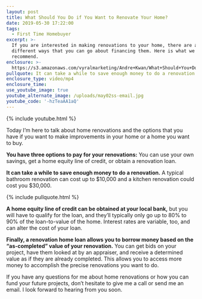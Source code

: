 ```yaml
---
layout: post
title: What Should You Do if You Want to Renovate Your Home?
date: 2019-05-30 17:22:00
tags:
  - First Time Homebuyer
excerpt: >-
  If you are interested in making renovations to your home, there are a few
  different ways that you can go about financing them. Here is what we
  recommend.
enclosure: >-
  https://s3.amazonaws.com/vyralmarketing/Andre+Kwan/What+Should+You+Do+if+You+Want+to+Renovate+Your+Home_.mp4
pullquote: It can take a while to save enough money to do a renovation.
enclosure_type: video/mp4
enclosure_time:
use_youtube_image: true
youtube_alternate_image: /uploads/may02ss-email.jpg
youtube_code: '-hzTeaAA1aQ'
---
```


{% include youtube.html %}

Today I’m here to talk about home renovations and the options that you have if you want to make improvements in your home or a home you want to buy.

**You have three options to pay for your renovations:** You can use your own savings, get a home equity line of credit, or obtain a renovation loan.

**It can take a while to save enough money to do a renovation.** A typical bathroom renovation can cost up to $10,000 and a kitchen renovation could cost you $30,000.

{% include pullquote.html %}

**A home equity line of credit can be obtained at your local bank,** but you will have to qualify for the loan, and they’ll typically only go up to 80% to 90% of the loan-to-value of the home. Interest rates are variable, too, and can alter the cost of your loan.

**Finally, a renovation home loan allows you to borrow money based on the “as-completed” value of your renovation.** You can get bids on your project, have them looked at by an appraiser, and receive a determined value as if they are already completed. This allows you to access more money to accomplish the precise renovations you want to do.

If you have any questions for me about home renovations or how you can fund your future projects, don’t hesitate to give me a call or send me an email. I look forward to hearing from you soon.